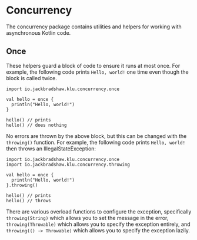 # Concurrency

The concurrency package contains utilities and helpers for working with asynchronous Kotlin code.

## Once

These helpers guard a block of code to ensure it runs at most once. For example, the following code prints `Hello,
world!` one time even though the block is called twice.

```
import io.jackbradshaw.klu.concurrency.once

val hello = once {
  println("Hello, world!")
}

hello() // prints
hello() // does nothing
```

No errors are thrown by the above block, but this can be changed with the `throwing()` function. For example, the
following code prints `Hello, world!` then throws an IllegalStateException:

```
import io.jackbradshaw.klu.concurrency.once
import io.jackbradshaw.klu.concurrency.throwing

val hello = once {
  println("Hello, world!")
}.throwing()

hello() // prints
hello() // throws
```

There are various overload functions to configure the exception, specifically `throwing(String)` which allows you to set
the message in the error, `throwing(Throwable)` which allows you to specify the exception entirely, and
`throwing(() -> Throwable)` which allows you to specify the exception lazily.